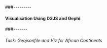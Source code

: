 ###---------
#### Visualisation Using D3JS and Gephi
###-------

###### Task: Geojsonfile and Viz  for Afrcan Continents 
